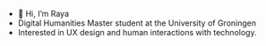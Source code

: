 - 👋 Hi, I’m Raya
- Digital Humanities Master student at the University of Groningen 
- Interested in UX design and human interactions with technology. 

<!---
rallawy/rallawy is a ✨ special ✨ repository because its `README.md` (this file) appears on your GitHub profile.
You can click the Preview link to take a look at your changes.
--->
